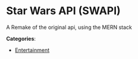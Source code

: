 # Star Wars API (SWAPI)


A Remake of the original api, using the MERN stack



**Categories**:

- [Entertainment](https://github.com/apis-list/apis-list#entertainment)



